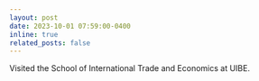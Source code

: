 ```yaml
---
layout: post
date: 2023-10-01 07:59:00-0400
inline: true
related_posts: false
---
```


Visited the School of International Trade and Economics at UIBE.

